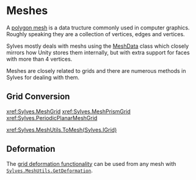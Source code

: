 # Meshes

A [polygon mesh](https://en.wikipedia.org/wiki/Polygon_mesh) is a data tructure commonly used in computer graphics. Roughly speaking they are a collection of vertices, edges and vertices.

Sylves mostly deals with meshs using the [MeshData](xref:Sylves.MeshData) class which closely mirrors how Unity stores them internally, but with extra support for faces with more than 4 vertices.

Meshes are closely related to grids and there are numerous methods in Sylves for dealing with them.

## Grid Conversion

<xref:Sylves.MeshGrid>
<xref:Sylves.MeshPrismGrid>
<xref:Sylves.PeriodicPlanarMeshGrid>

<xref:Sylves.MeshUtils.ToMesh(Sylves.IGrid)>

## Deformation

The [grid deformation functionality](space.md#deformation) can be used from any mesh with [`Sylves.MeshUtils.GetDeformation`](xref:Sylves.MeshUtils.GetDeformation(Sylves.MeshData,System.Single,System.Single,System.Boolean,System.Int32,System.Int32,System.Int32,System.Boolean)).



